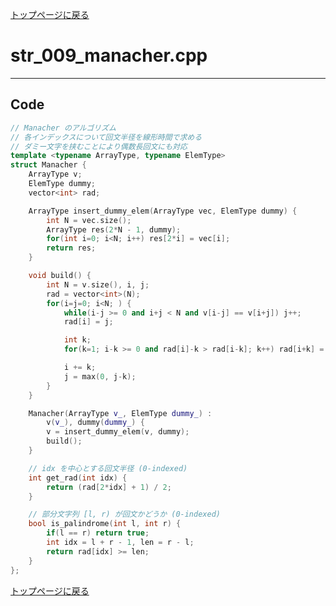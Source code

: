 <!-- Mathjax Support -->
<script type="text/javascript" async
  src="https://cdn.mathjax.org/mathjax/latest/MathJax.js?config=TeX-MML-AM_CHTML">
</script>


[トップページに戻る](../index.html)

# str\_009\_manacher.cpp
---

## Code

```cpp
// Manacher のアルゴリズム
// 各インデックスについて回文半径を線形時間で求める
// ダミー文字を挟むことにより偶数長回文にも対応
template <typename ArrayType, typename ElemType>
struct Manacher {
    ArrayType v;
    ElemType dummy;
    vector<int> rad;

    ArrayType insert_dummy_elem(ArrayType vec, ElemType dummy) {
        int N = vec.size();
        ArrayType res(2*N - 1, dummy);
        for(int i=0; i<N; i++) res[2*i] = vec[i];
        return res;
    }

    void build() {
        int N = v.size(), i, j;
        rad = vector<int>(N);
        for(i=j=0; i<N; ) {
            while(i-j >= 0 and i+j < N and v[i-j] == v[i+j]) j++;
            rad[i] = j;

            int k;
            for(k=1; i-k >= 0 and rad[i]-k > rad[i-k]; k++) rad[i+k] = rad[i-k];

            i += k;
            j = max(0, j-k);
        }
    }

    Manacher(ArrayType v_, ElemType dummy_) :
        v(v_), dummy(dummy_) {
        v = insert_dummy_elem(v, dummy);
        build();
    }

    // idx を中心とする回文半径 (0-indexed)
    int get_rad(int idx) {
        return (rad[2*idx] + 1) / 2;
    }

    // 部分文字列 [l, r) が回文かどうか (0-indexed) 
    bool is_palindrome(int l, int r) {
        if(l == r) return true;
        int idx = l + r - 1, len = r - l;
        return rad[idx] >= len;
    }
};

```

[トップページに戻る](../index.html)
